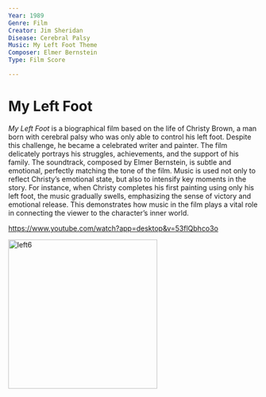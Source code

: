 ```yaml
---
Year: 1989  
Genre: Film  
Creator: Jim Sheridan  
Disease: Cerebral Palsy  
Music: My Left Foot Theme  
Composer: Elmer Bernstein  
Type: Film Score  

---
```

# My Left Foot
*My Left Foot* is a biographical film based on the life of Christy Brown, a man born with cerebral palsy who was only able to control his left foot. Despite this challenge, he became a celebrated writer and painter. The film delicately portrays his struggles, achievements, and the support of his family.
The soundtrack, composed by Elmer Bernstein, is subtle and emotional, perfectly matching the tone of the film. Music is used not only to reflect Christy’s emotional state, but also to intensify key moments in the story. For instance, when Christy completes his first painting using only his left foot, the music gradually swells, emphasizing the sense of victory and emotional release. This demonstrates how music in the film plays a vital role in connecting the viewer to the character’s inner world.

https://www.youtube.com/watch?app=desktop&v=53flQbhco3o

<img width="300" alt="left6" src="https://github.com/user-attachments/assets/e1e7339a-c71f-4881-bbcd-75d9ff4c05d1" />

